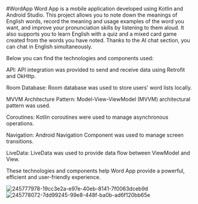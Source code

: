 #WordApp
Word App is a mobile application developed using Kotlin and Android Studio. This project allows you to note down the meanings of English words, record the meaning and usage examples of the word you want, and improve your pronunciation skills by listening to them aloud. It also supports you to learn English with a quiz and a mixed card game created from the words you have noted. Thanks to the AI chat section, you can chat in English simultaneously.

Below you can find the technologies and components used:

API: API integration was provided to send and receive data using Retrofit and OkHttp.

Room Database: Room database was used to store users' word lists locally.

MVVM Architecture Pattern: Model-View-ViewModel (MVVM) architectural pattern was used.

Coroutines: Kotlin coroutines were used to manage asynchronous operations.

Navigation: Android Navigation Component was used to manage screen transitions.

LiveData: LiveData was used to provide data flow between ViewModel and View.

These technologies and components help Word App provide a powerful, efficient and user-friendly experience.


![245777978-19cc3e2a-e97e-40eb-8141-7f0063dceb9d](https://github.com/HakanAkduman/WordApp/assets/118764511/cc06a6ca-87bb-46e8-aefb-852085fecaca)
![245778072-7dd99245-99e8-448f-ba0b-ad6f120bb65e](https://github.com/HakanAkduman/WordApp/assets/118764511/30d531f2-a44a-4dce-ac79-7911746929f5)




